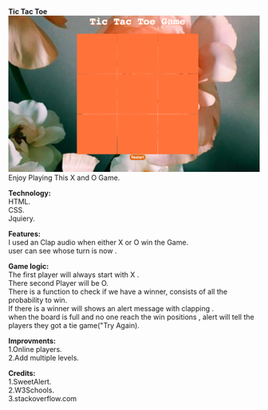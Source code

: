 **Tic Tac Toe**</br>
![alt text](myimage.png)
Enjoy Playing This X and O Game.</br>

**Technology:**</br>
HTML.</br>
CSS.</br>
Jquiery.</br>

**Features:**</br>
I used an Clap audio  when either X or O win the Game.</br>
user can see whose turn is now .</br>

**Game logic:**</br>
The first player will always start with X .</br>
There second Player will be O.</br>
There is a function to check if we have a winner, consists of all the probability to win.</br>
If there is a winner will shows an alert message with clapping .</br>
when the board is full and no one reach the win positions , alert will tell the players they got a tie game("Try Again).</br>

**Improvments:**</br>
1.Online players.</br>
2.Add multiple levels.</br>

**Credits:**</br>
1.SweetAlert.</br>
2.W3Schools.</br>
3.stackoverflow.com</br>